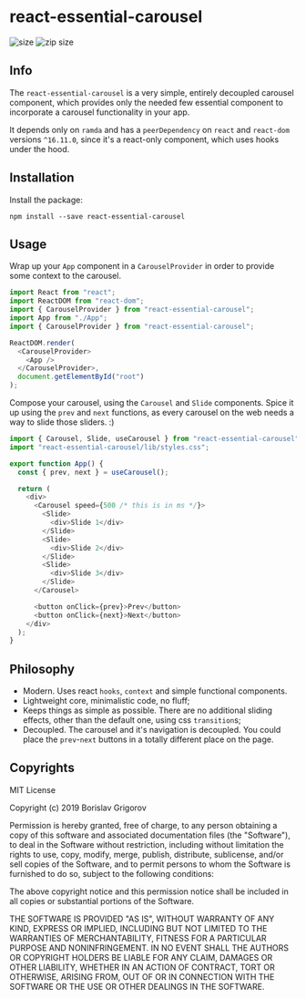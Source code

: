 # react-essential-carousel

![size](https://badgen.net/bundlephobia/min/react-essential-carousel)
![zip size](https://badgen.net/bundlephobia/minzip/react-essential-carousel)

## Info

The `react-essential-carousel` is a very simple, entirely decoupled carousel component, which provides only the needed few essential component to incorporate a carousel functionality in your app.

It depends only on `ramda` and has a `peerDependency` on `react` and `react-dom` versions `^16.11.0`, since it's a react-only component, which uses hooks under the hood.

## Installation

Install the package:

`npm install --save react-essential-carousel`

## Usage

Wrap up your `App` component in a `CarouselProvider` in order to provide some context to the carousel.

```js
import React from "react";
import ReactDOM from "react-dom";
import { CarouselProvider } from "react-essential-carousel";
import App from "./App";
import { CarouselProvider } from "react-essential-carousel";

ReactDOM.render(
  <CarouselProvider>
    <App />
  </CarouselProvider>,
  document.getElementById("root")
);
```

Compose your carousel, using the `Carousel` and `Slide` components. Spice it up using the `prev` and `next` functions, as every carousel on the web needs a way to slide those sliders. :)

```js
import { Carousel, Slide, useCarousel } from "react-essential-carousel";
import "react-essential-carousel/lib/styles.css";

export function App() {
  const { prev, next } = useCarousel();

  return (
    <div>
      <Carousel speed={500 /* this is in ms */}>
        <Slide>
          <div>Slide 1</div>
        </Slide>
        <Slide>
          <div>Slide 2</div>
        </Slide>
        <Slide>
          <div>Slide 3</div>
        </Slide>
      </Carousel>

      <button onClick={prev}>Prev</button>
      <button onClick={next}>Next</button>
    </div>
  );
}
```

## Philosophy

- Modern. Uses react `hooks`, `context` and simple functional components.
- Lightweight core, minimalistic code, no fluff;
- Keeps things as simple as possible. There are no additional sliding effects, other than the default one, using css `transition`s;
- Decoupled. The carousel and it's navigation is decoupled. You could place the `prev`-`next` buttons in a totally different place on the page.

## Copyrights

MIT License

Copyright (c) 2019 Borislav Grigorov

Permission is hereby granted, free of charge, to any person obtaining a copy
of this software and associated documentation files (the "Software"), to deal
in the Software without restriction, including without limitation the rights
to use, copy, modify, merge, publish, distribute, sublicense, and/or sell
copies of the Software, and to permit persons to whom the Software is
furnished to do so, subject to the following conditions:

The above copyright notice and this permission notice shall be included in all
copies or substantial portions of the Software.

THE SOFTWARE IS PROVIDED "AS IS", WITHOUT WARRANTY OF ANY KIND, EXPRESS OR
IMPLIED, INCLUDING BUT NOT LIMITED TO THE WARRANTIES OF MERCHANTABILITY,
FITNESS FOR A PARTICULAR PURPOSE AND NONINFRINGEMENT. IN NO EVENT SHALL THE
AUTHORS OR COPYRIGHT HOLDERS BE LIABLE FOR ANY CLAIM, DAMAGES OR OTHER
LIABILITY, WHETHER IN AN ACTION OF CONTRACT, TORT OR OTHERWISE, ARISING FROM,
OUT OF OR IN CONNECTION WITH THE SOFTWARE OR THE USE OR OTHER DEALINGS IN THE
SOFTWARE.
